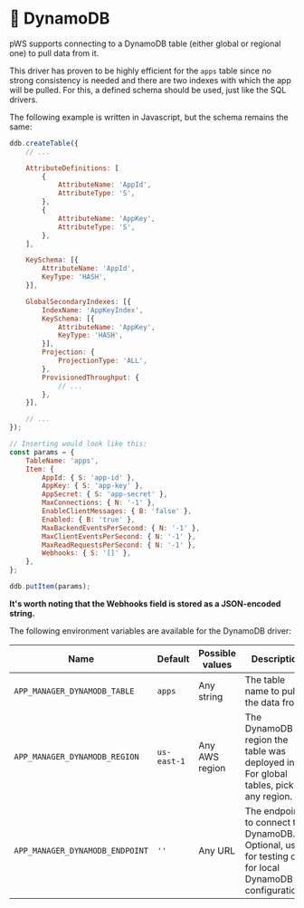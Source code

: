 # 👾 DynamoDB

pWS supports connecting to a DynamoDB table (either global or regional one) to pull data from it.

This driver has proven to be highly efficient for the `apps` table since no strong consistency is needed and there are two indexes with which the app will be pulled. For this, a defined schema should be used, just like the SQL drivers.

The following example is written in Javascript, but the schema remains the same:

```javascript
ddb.createTable({
    // ...

    AttributeDefinitions: [
        {
            AttributeName: 'AppId',
            AttributeType: 'S',
        },
        {
            AttributeName: 'AppKey',
            AttributeType: 'S',
        },
    ],

    KeySchema: [{
        AttributeName: 'AppId',
        KeyType: 'HASH',
    }],

    GlobalSecondaryIndexes: [{
        IndexName: 'AppKeyIndex',
        KeySchema: [{
            AttributeName: 'AppKey',
            KeyType: 'HASH',
        }],
        Projection: {
            ProjectionType: 'ALL',
        },
        ProvisionedThroughput: {
            // ...
        },
    }],

    // ...
});

// Inserting would look like this:
const params = {
    TableName: 'apps',
    Item: {
        AppId: { S: 'app-id' },
        AppKey: { S: 'app-key' },
        AppSecret: { S: 'app-secret' },
        MaxConnections: { N: '-1' },
        EnableClientMessages: { B: 'false' },
        Enabled: { B: 'true' },
        MaxBackendEventsPerSecond: { N: '-1' },
        MaxClientEventsPerSecond: { N: '-1' },
        MaxReadRequestsPerSecond: { N: '-1' },
        Webhooks: { S: '[]' },
    },
};

ddb.putItem(params);
```

**It's worth noting that the Webhooks field is stored as a JSON-encoded string.**

The following environment variables are available for the DynamoDB driver:

| **Name**                        | Default     | Possible values | Description                                                                                           |
| ------------------------------- | ----------- | --------------- | ----------------------------------------------------------------------------------------------------- |
| `APP_MANAGER_DYNAMODB_TABLE`    | `apps`      | Any string      | The table name to pull the data from.                                                                 |
| `APP_MANAGER_DYNAMODB_REGION`   | `us-east-1` | Any AWS region  | The DynamoDB region the table was deployed in. For global tables, pick any region.                    |
| `APP_MANAGER_DYNAMODB_ENDPOINT` | `''`        | Any URL         | The endpoint to connect to DynamoDB. Optional, used for testing or for local DynamoDB configurations. |
